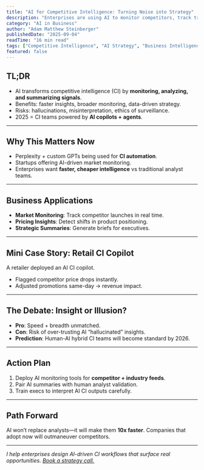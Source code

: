 ```yaml
---
title: "AI for Competitive Intelligence: Turning Noise into Strategy"
description: "Enterprises are using AI to monitor competitors, track trends, and surface actionable insights. Learn how to build an AI-driven CI workflow."
category: "AI in Business"
author: "Adam Matthew Steinberger"
publishedDate: "2025-09-04"
readTime: "16 min read"
tags: ["Competitive Intelligence", "AI Strategy", "Business Intelligence", "Market Research"]
featured: false
---
```


## TL;DR
- AI transforms competitive intelligence (CI) by **monitoring, analyzing, and summarizing signals**.  
- Benefits: faster insights, broader monitoring, data-driven strategy.  
- Risks: hallucinations, misinterpretation, ethics of surveillance.  
- 2025 = CI teams powered by **AI copilots + agents**.  

---

## Why This Matters Now

- Perplexity + custom GPTs being used for **CI automation**.  
- Startups offering AI-driven market monitoring.  
- Enterprises want **faster, cheaper intelligence** vs traditional analyst teams.  

---

## Business Applications

- **Market Monitoring**: Track competitor launches in real time.  
- **Pricing Insights**: Detect shifts in product positioning.  
- **Strategic Summaries**: Generate briefs for executives.  

---

## Mini Case Story: Retail CI Copilot

A retailer deployed an AI CI copilot.  
- Flagged competitor price drops instantly.  
- Adjusted promotions same-day → revenue impact.  

---

## The Debate: Insight or Illusion?

- **Pro**: Speed + breadth unmatched.  
- **Con**: Risk of over-trusting AI “hallucinated” insights.  
- **Prediction**: Human-AI hybrid CI teams will become standard by 2026.  

---

## Action Plan

1. Deploy AI monitoring tools for **competitor + industry feeds**.  
2. Pair AI summaries with human analyst validation.  
3. Train execs to interpret AI CI outputs carefully.  

---

## Path Forward

AI won’t replace analysts—it will make them **10x faster**. Companies that adopt now will outmaneuver competitors.  

---

*I help enterprises design AI-driven CI workflows that surface real opportunities. [Book a strategy call.](/services/ai-consulting)*
